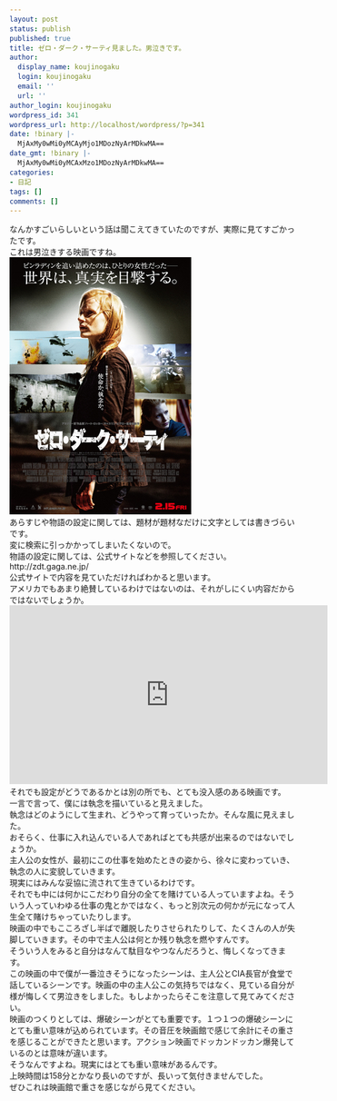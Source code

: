 ```yaml
---
layout: post
status: publish
published: true
title: ゼロ・ダーク・サーティ見ました。男泣きです。
author:
  display_name: koujinogaku
  login: koujinogaku
  email: ''
  url: ''
author_login: koujinogaku
wordpress_id: 341
wordpress_url: http://localhost/wordpress/?p=341
date: !binary |-
  MjAxMy0wMi0yMCAyMjo1MDozNyArMDkwMA==
date_gmt: !binary |-
  MjAxMy0wMi0yMCAxMzo1MDozNyArMDkwMA==
categories:
- 日記
tags: []
comments: []
---
```

<p>なんかすごいらしいという話は聞こえてきていたのですが、実際に見てすごかったです。<br />
これは男泣きする映画ですね。<br />
<a href="http://www.amazon.co.jp/gp/product/B00AZRHQXW/ref=as_li_ss_il?ie=UTF8&camp=247&creative=7399&creativeASIN=B00AZRHQXW&linkCode=as2&tag=koujinogakuse-22"><img border="0" src="/blog/img/20130220b.jpg" ></a><img src="http://www.assoc-amazon.jp/e/ir?t=koujinogakuse-22&l=as2&o=9&a=B00AZRHQXW" width="1" height="1" border="0" alt="" style="border:none !important; margin:0px !important;" /><br />
あらすじや物語の設定に関しては、題材が題材なだけに文字としては書きづらいです。<br />
変に検索に引っかかってしまいたくないので。<br />
物語の設定に関しては、公式サイトなどを参照してください。<br />
http://zdt.gaga.ne.jp/<br />
公式サイトで内容を見ていただければわかると思います。<br />
アメリカでもあまり絶賛しているわけではないのは、それがしにくい内容だからではないでしょうか。<br />
<iframe width="560" height="315" src="http://www.youtube.com/embed/cAtWcvCxPhc" frameborder="0" allowfullscreen></iframe><br />
それでも設定がどうであるかとは別の所でも、とても没入感のある映画です。<br />
一言で言って、僕には執念を描いていると見えました。<br />
執念はどのようにして生まれ、どうやって育っていったか。そんな風に見えました。<br />
おそらく、仕事に入れ込んでいる人であればとても共感が出来るのではないでしょうか。<br />
主人公の女性が、最初にこの仕事を始めたときの姿から、徐々に変わっていき、執念の人に変貌していきます。<br />
現実にはみんな妥協に流されて生きているわけです。<br />
それでも中には何かにこだわり自分の全てを賭けている人っていますよね。そういう人っていわゆる仕事の鬼とかではなく、もっと別次元の何かが元になって人生全て賭けちゃっていたりします。<br />
映画の中でもこころざし半ばで離脱したりさせられたりして、たくさんの人が失脚していきます。その中で主人公は何とか残り執念を燃やすんです。<br />
そういう人をみると自分はなんて駄目なやつなんだろうと、悔しくなってきます。<br />
この映画の中で僕が一番泣きそうになったシーンは、主人公とCIA長官が食堂で話しているシーンです。映画の中の主人公この気持ちではなく、見ている自分が様が悔しくて男泣きをしました。もしよかったらそこを注意して見てみてください。<br />
映画のつくりとしては、爆破シーンがとても重要です。１つ１つの爆破シーンにとても重い意味が込められています。その音圧を映画館で感じて余計にその重さを感じることができたと思います。アクション映画でドッカンドッカン爆発しているのとは意味が違います。<br />
そうなんですよね。現実にはとても重い意味があるんです。<br />
上映時間は158分とかなり長いのですが、長いって気付きませんでした。<br />
ぜひこれは映画館で重さを感じながら見てください。</p>
